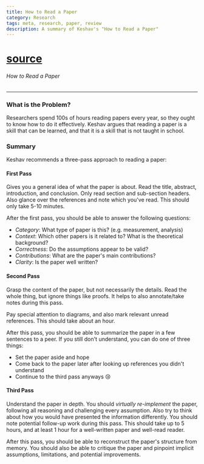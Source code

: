 ```yaml
---
title: How to Read a Paper
category: Research
tags: meta, research, paper, review
description: A summary of Keshav's "How to Read a Paper"
---
```



# [source](https://web.stanford.edu/class/cs114/reading-keshav.pdf)

###### How to Read a Paper

---

### What is the Problem?

Researchers spend 100s of hours reading papers every year, so they ought to know how to do it effectively. Keshav argues that reading a paper is a skill that can be learned, and that it is a skill that is not taught in school.

### Summary

Keshav recommends a three-pass approach to reading a paper:

#### First Pass

Gives you a general idea of what the paper is about. Read the title, abstract, introduction, and conclusion. Only read section and sub-section headers. Also glance over the references and note which you've read. This should only take 5-10 minutes.

After the first pass, you should be able to answer the following questions:

- *Category*: What type of paper is this? (e.g. measurement, analysis)
- *Context*: Which other papers is it related to? What is the theoretical background?
- *Correctness*: Do the assumptions appear to be valid?
- *Contributions*: What are the paper's main contributions?
- *Clarity*: Is the paper well written?

#### Second Pass

Grasp the content of the paper, but not necessarily the details. Read the whole thing, but ignore things like proofs. It helps to also annotate/take notes during this pass.

Pay special attention to diagrams, and also mark relevant unread references. This should take about an hour.

After this pass, you should be able to summarize the paper in a few sentences to a peer. If you still don't understand, you can do one of three things:

- Set the paper aside and hope
- Come back to the paper later after looking up references you didn't understand
- Continue to the third pass anyways 😢

#### Third Pass

Understand the paper in depth. You should *virtually re-implement* the paper, following all reasoning and challenging every assumption. Also try to think about how you would have presented the information differently. You should note potential follow-up work during this pass. This should take up to 5 hours, and at least 1 hour for a well-written paper and well-read reader.

After this pass, you should be able to reconstruct the paper's structure from memory. You should also be able to critique the paper and pinpoint implicit assumptions, limitations, and potential improvements.


